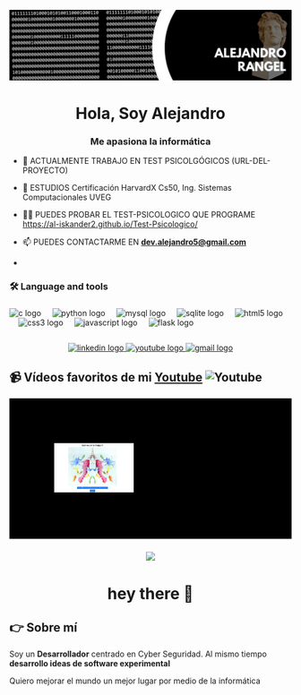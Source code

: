 [![Header](fondo_dev.png "Header")](https://www.youtube.com/@palabraconexavirtual9758)


<!-- Generado con https://rahuldkjain.github.io/gh-profile-readme-generator/ -->
<h1 align="center">Hola, Soy Alejandro</h1>
<h3 align="center">Me apasiona la informática</h3>


- 🔭 ACTUALMENTE TRABAJO EN TEST PSICOLGÓGICOS (URL-DEL-PROYECTO)

- 🌱 ESTUDIOS  Certificación HarvardX Cs50, Ing. Sistemas Computacionales UVEG

- 👨‍💻 PUEDES PROBAR EL TEST-PSICOLOGICO QUE PROGRAME https://al-iskander2.github.io/Test-Psicologico/

- 📫 PUEDES CONTACTARME EN **dev.alejandro5@gmail.com**

- 

<h3 align="left">🛠 Language and tools</h3>

###

<div align="left">
  <img src="https://cdn.jsdelivr.net/gh/devicons/devicon/icons/c/c-original.svg" height="40" alt="c logo"  />
  <img width="12" />
  <img src="https://cdn.jsdelivr.net/gh/devicons/devicon/icons/python/python-original.svg" height="40" alt="python logo"  />
  <img width="12" />
  <img src="https://cdn.jsdelivr.net/gh/devicons/devicon/icons/mysql/mysql-original.svg" height="40" alt="mysql logo"  />
  <img width="12" />
  <img src="https://cdn.jsdelivr.net/gh/devicons/devicon/icons/sqlite/sqlite-original.svg" height="40" alt="sqlite logo"  />
  <img width="12" />
  <img src="https://cdn.jsdelivr.net/gh/devicons/devicon/icons/html5/html5-original.svg" height="40" alt="html5 logo"  />
  <img width="12" />
  <img src="https://cdn.jsdelivr.net/gh/devicons/devicon/icons/css3/css3-original.svg" height="40" alt="css3 logo"  />
  <img width="12" />
  <img src="https://cdn.jsdelivr.net/gh/devicons/devicon/icons/javascript/javascript-original.svg" height="40" alt="javascript logo"  />
  <img width="12" />
  <img src="https://cdn.jsdelivr.net/gh/devicons/devicon/icons/flask/flask-original.svg" height="40" alt="flask logo"  />
</div>
<pre></pre>
<div align="center">
  <a href="https://www.linkedin.com/in/alejandro-rangel-62457815b/" target="_blank">
    <img src="https://img.shields.io/static/v1?message=LinkedIn&logo=linkedin&label=&color=0077B5&logoColor=white&labelColor=&style=for-the-badge" height="25" alt="linkedin logo"  />
  </a>
  <a href="https://youtu.be/PjCA7G7hTuA" target="_blank">
    <img src="https://img.shields.io/static/v1?message=Youtube&logo=youtube&label=&color=FF0000&logoColor=white&labelColor=&style=for-the-badge" height="25" alt="youtube logo"  />
  </a>
  <a href="dev.alejandro5@gmail.com" target="_blank">
    <img src="https://img.shields.io/static/v1?message=Gmail&logo=gmail&label=&color=D14836&logoColor=white&labelColor=&style=for-the-badge" height="25" alt="gmail logo"  />
  </a>
</div>

###

<h3 align="left"></h3>

###

## 📹 Vídeos favoritos de mi [Youtube](https://www.youtube.com/@palabraconexavirtual9758) ![Youtube](https://img.shields.io/youtube/channel/subscribers/UC3iVwWjDFlcMW4NPVfS3-NA)
<a href='https://www.youtube.com/watch?v=PjCA7G7hTuA&t=64s&ab_channel=PalabraConexaVirtual' title="" target='_blank' style="display: inline-block; background-color: black; padding: 30px;">
  <img width='32%' src='miniatura.png' style="border: 50px solid black;" />
</a>


###

<div align="center">
  <img src="https://visitor-badge.laobi.icu/badge?page_id=Al-iskander2.Al-iskander2&"  />
</div>

###

<h1 align="center">hey there 👋</h1>


## 👉 Sobre mí
Soy un **Desarrollador**  centrado en Cyber Seguridad.
Al mismo tiempo **desarrollo ideas de software experimental**

Quiero mejorar el mundo un mejor lugar por medio de la informática

###


